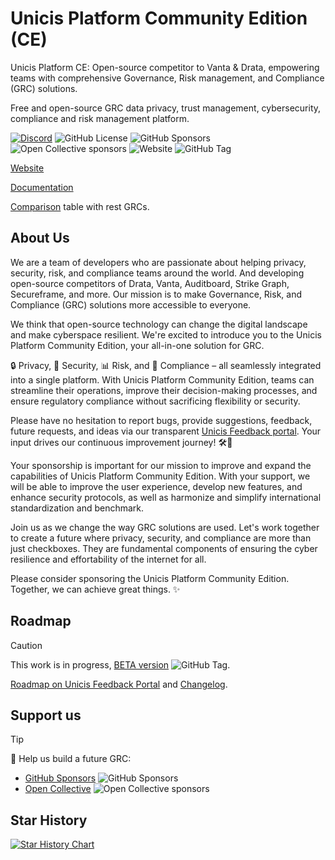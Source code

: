 # Unicis Platform Community Edition (CE)

Unicis Platform CE: Open-source competitor to Vanta & Drata, empowering teams with comprehensive Governance, Risk management, and Compliance (GRC) solutions.

Free and open-source GRC data privacy, trust management, cybersecurity, compliance and risk management platform.

[![Discord](https://img.shields.io/discord/1110270854824214589?style=social&logo=discord&link=https%3A%2F%2Fdiscord.com%2Finvite%2F8TwyeD97HD)](https://discord.com/invite/8TwyeD97HD) ![GitHub License](https://img.shields.io/github/license/UnicisTech/unicis-platform-ce) ![GitHub Sponsors](https://img.shields.io/github/sponsors/UnicisTech) ![Open Collective sponsors](https://img.shields.io/opencollective/sponsors/unicis-platform-ce) ![Website](https://img.shields.io/website?url=https%3A%2F%2Fwww.unicis.tech%2F) ![GitHub Tag](https://img.shields.io/github/v/tag/UnicisTech/unicis-platform-ce)


[Website](https://www.unicis.tech)

[Documentation](https://www.unicis.tech/docs)

[Comparison](https://www.unicis.tech/comparison) table with rest GRCs.


## About Us

We are a team of developers who are passionate about helping privacy, security, risk, and compliance teams around the world. And developing open-source competitors of Drata, Vanta, Auditboard, Strike Graph, Secureframe, and more. Our mission is to make Governance, Risk, and Compliance (GRC) solutions more accessible to everyone.

We think that open-source technology can change the digital landscape and make cyberspace resilient. We're excited to introduce you to the Unicis Platform Community Edition, your all-in-one solution for GRC.

🔒 Privacy, 🔐 Security, 📊 Risk, and 📜 Compliance – all seamlessly integrated into a single platform. With Unicis Platform Community Edition, teams can streamline their operations, improve their decision-making processes, and ensure regulatory compliance without sacrificing flexibility or security.

Please have no hesitation to report bugs, provide suggestions, feedback, future requests, and ideas via our transparent [Unicis Feedback portal](https://feedback.unicis.tech/). Your input drives our continuous improvement journey! 🛠️📢

Your sponsorship is important for our mission to improve and expand the capabilities of Unicis Platform Community Edition. With your support, we will be able to improve the user experience, develop new features, and enhance security protocols, as well as harmonize and simplify international standardization and benchmark.

Join us as we change the way GRC solutions are used. Let's work together to create a future where privacy, security, and compliance are more than just checkboxes. They are fundamental components of ensuring the cyber resilience and effortability of the internet for all.

Please consider sponsoring the Unicis Platform Community Edition. Together, we can achieve great things. ✨

## Roadmap

> [!CAUTION]
> This work is in progress, [BETA version](https://www.unicis.tech/docs/platform/unicis-platform-changelog#security-2024-25-08) ![GitHub Tag](https://img.shields.io/github/v/tag/UnicisTech/unicis-platform-ce).

[Roadmap on Unicis Feedback Portal](https://feedback.unicis.tech/?tags=roadmap) and [Changelog](https://www.unicis.tech/docs/platform/unicis-platform-changelog).

## Support us

> [!TIP]
> 💙 Help us build a future GRC:

- [GitHub Sponsors](https://github.com/sponsors/UnicisTech) ![GitHub Sponsors](https://img.shields.io/github/sponsors/UnicisTech) 
- [Open Collective](https://opencollective.com/unicis-platform-ce) ![Open Collective sponsors](https://img.shields.io/opencollective/sponsors/unicis-platform-ce)

## Star History

[![Star History Chart](https://api.star-history.com/svg?repos=UnicisTech/unicis-platform-ce&type=Date)](https://star-history.com/#UnicisTech/unicis-platform-ce&Date)
